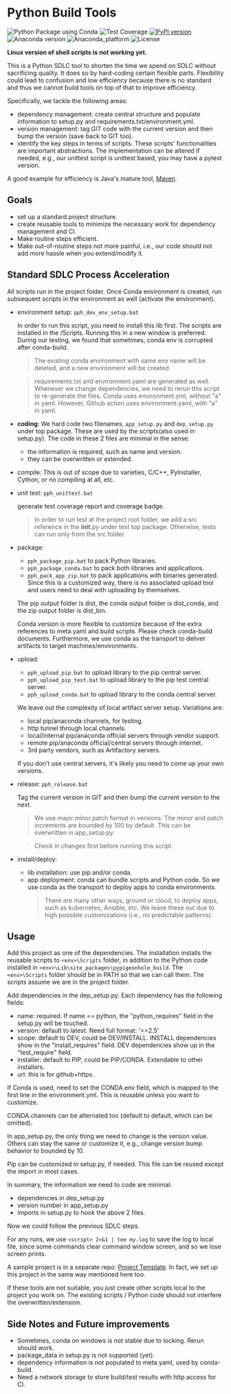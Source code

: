 # Python Build Tools

![Python Package using Conda](https://github.com/psilons/pypigeonhole-build/workflows/Python%20Package%20using%20Conda/badge.svg)
![Test Coverage](coverage.svg)
[![PyPI version](https://badge.fury.io/py/pypigeonhole-build.svg)](https://badge.fury.io/py/pypigeonhole-build)
![Anaconda version](https://anaconda.org/psilons/pypigeonhole-build/badges/version.svg)
![Anaconda_platform](https://anaconda.org/psilons/pypigeonhole-build/badges/platforms.svg)
![License](https://anaconda.org/psilons/pypigeonhole-build/badges/license.svg)

**Linux version of shell scripts is not working yet.**

This is a Python SDLC tool to shorten the time we spend on SDLC without
sacrificing quality. It does so by hard-coding certain flexible parts. 
Flexibility could lead to confusion and low efficiency because there is
no standard and thus we cannot build tools on top of that to improve
efficiency. 

Specifically, we tackle the following areas:
- dependency management: create central structure and populate information to 
  setup.py and requirements.txt/environment.yml.
- version management: tag GIT code with the current version and then bump the 
  version (save back to GIT too).
- identify the key steps in terms of scripts. These scripts' functionalities 
  are important abstractions. The implementation can be altered if needed,
  e.g., our unittest script is unittest based, you may have a pytest version.

A good example for efficiency is Java's mature tool, 
[Maven](http://maven.apache.org/).


## Goals

- set up a standard project structure. 
- create reusable tools to minimize the necessary work for dependency 
  management and CI. 
- Make routine steps efficient.
- Make out-of-routine steps not more painful, i.e., our code should not add 
  more hassle when you extend/modify it.
  
  
## Standard SDLC Process Acceleration

All scripts run in the project folder. Once Conda environment is created, 
run subsequent scripts in the environment as well (activate the environment).

- environment setup: ```pph_dev_env_setup.bat```

  In order to run this script, you need to 
  install this lib first. The scripts are installed in the <env>/Scripts.
  Running this in a new window is preferred. During our testing, we found that
  sometimes, conda env is corrupted after conda-build.
  >The existing conda environment with same env name will be deleted, and a 
  new environment will be created. 
  
  >requirements.txt and environment.yaml are generated as well. Whenever 
  we change dependencies, we need to rerun this script to re-generate the 
  files. Conda uses environment.yml, without "a" in yaml. However, Github 
  action uses environment.yaml, with "a" in yaml.

- **coding**: We hard code two filenames, 
  ```app_setup.py``` and ```dep_setup.py```
  under top package. These are used by the scripts(also used in setup.py). 
  The code in these 2 files are minimal in the sense:
    - the information is required, such as name and version.
    - they can be overwritten or extended.

- compile: This is out of scope due to varieties, C/C++, PyInstaller, Cython, 
  or no compiling at all, etc. 
  
- unit test: ```pph_unittest.bat``` 
  
  generate test coverage report and coverage badge.
  
  >In order to run test at the project root folder, we add a src reference in
  the __init__.py under test top package. Otherwise, tests can run only from
  the src folder.
  
- package: 
    - ```pph_package_pip.bat``` to pack Python libraries.
    - ```pph_package_conda.bat``` to pack both libraries and applications.
    - ```pph_pack_app_zip.bat``` to pack applications with binaries generated.
      Since this is a customized way, there is no associated upload tool and 
      users need to deal with uploading by themselves.
      
  The pip output folder is dist, the conda output folder is dist_conda, and 
  the zip output folder is dist_bin.
     
  Conda version is more flexible to customize because of the extra references 
  to meta.yaml and build scripts. Please check conda-build documents. 
  Furthermore, we use conda as the transport to deliver artifacts to target 
  machines/environments.  

- upload: 
    - ```pph_upload_pip.bat``` to upload library to the pip central server.
    - ```pph_upload_pip_test.bat``` to upload library to the pip test central 
      server.
    - ```pph_upload_conda.bat``` to upload library to the conda central server.
    
  We leave out the complexity of local artifact server setup. Variations are:
    - local pip/anaconda channels, for testing.
    - http tunnel through local channels.
    - local/internal pip/anaconda official servers through vendor support.
    - remote pip/anaconda official/central servers through internet.
    - 3rd party vendors, such as Artifactory servers.
    
  If you don't use central servers, it's likely you need to come up your own 
  versions.
    
- release: ```pph_release.bat``` 

  Tag the current version in GIT and then bump the current version 
  to the next. 
  >We use major.minor.patch format in versions. The minor and patch 
  increments are bounded by 100 by default. This can be overwritten in
  app_setup.py.

  >Check in changes first before running this script.

- install/deploy: 
    - lib installation: use pip and/or conda.
    - app deployment: conda can bundle scripts and Python code. So we use conda
      as the transport to deploy apps to conda environments. 
      >There are many other ways, ground or cloud, to deploy apps, such as 
      kubernetes, Ansible, etc. We leave these out due to high possible 
      customizations (i.e., no predictable patterns).


## Usage

Add this project as one of the dependencies. The installation installs the
reusable scripts to ```<env>\Scripts``` folder, in addition to the Python
code installed in ```<env>\Lib\site_packages\pypigeonhole_build```. 
The ```<env>\Scripts``` folder should be in PATH so that we can call them. 
The scripts assume we are in the project folder. 

Add dependencies in the dep_setup.py. Each dependency has the following fields:
- name: required. If name == python, the "python_requires" field in the 
  setup.py will be touched.
- version: default to latest. Need full format: '==2.5'
- scope: default to DEV, could be DEV/INSTALL. INSTALL dependencies show in the
  "install_requires" field. DEV dependencies show up in the "test_require" 
  field.
- installer: default to PIP, could be PIP/CONDA. Extendable to other 
  installers.
- url: this is for github+https.

If Conda is used, need to set the CONDA.env field, which is mapped to the first
line in the environment.yml. This is reusable unless you want to customize.

CONDA.channels can be alternated too (default to default, which can be omitted).

In app_setup.py, the only thing we need to change is the version value. Others
can stay the same or customize it, e.g., change version bump behavior to
bounded by 10.

Pip can be customized in setup.py, if needed. This file can be reused except
the import in most cases.

In summary, the information we need to code are minimal:
- dependencies in dep_setup.py
- version number in app_setup.py
- imports in setup.py to hook the above 2 files.

Now we could follow the previous SDLC steps.

For any runs, we use ```<script> 2>&1 | tee my.log``` to save the log to
local file, since some commands clear command window screen, and so we lose 
screen prints.

A sample project is in a separate repo: 
[Project Template](https://github.com/psilons/pypigeonhole-proj-tmplt).
In fact, we set up this project in the same way mentioned here too.

If these tools are not suitable, you just create other scripts local to the
project you work on. The existing scripts / Python code should not interfere
the overwritten/extension.


## Side Notes and Future improvements

- Sometimes, conda on windows is not stable due to locking. Rerun should work.
- package_data in setup.py is not supported (yet).
- dependency information is not populated to meta.yaml, used by conda-build.
- Need a network storage to store build/test results with http access for CI.
